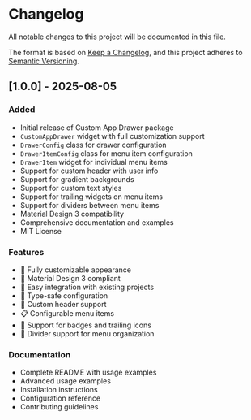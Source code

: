 # Changelog

All notable changes to this project will be documented in this file.

The format is based on [Keep a Changelog](https://keepachangelog.com/en/1.0.0/),
and this project adheres to [Semantic Versioning](https://semver.org/spec/v2.0.0.html).

## [1.0.0] - 2025-08-05

### Added
- Initial release of Custom App Drawer package
- `CustomAppDrawer` widget with full customization support
- `DrawerConfig` class for drawer configuration
- `DrawerItemConfig` class for menu item configuration
- `DrawerItem` widget for individual menu items
- Support for custom header with user info
- Support for gradient backgrounds
- Support for custom text styles
- Support for trailing widgets on menu items
- Support for dividers between menu items
- Material Design 3 compatibility
- Comprehensive documentation and examples
- MIT License

### Features
- 🎨 Fully customizable appearance
- 📱 Material Design 3 compliant
- 🔧 Easy integration with existing projects
- 🎯 Type-safe configuration
- 🌟 Custom header support
- 📋 Configurable menu items
- 🔔 Support for badges and trailing icons
- 📏 Divider support for menu organization

### Documentation
- Complete README with usage examples
- Advanced usage examples
- Installation instructions
- Configuration reference
- Contributing guidelines
